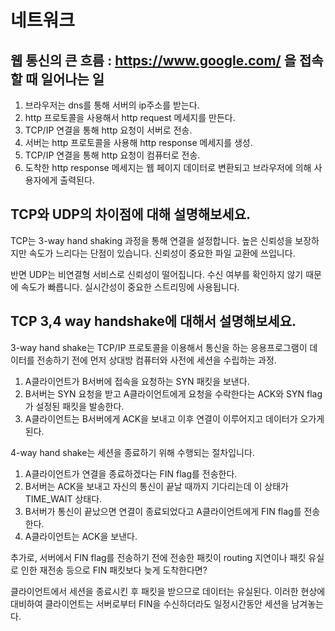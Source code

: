 # 네트워크

## 웹 통신의 큰 흐름 : https://www.google.com/ 을 접속할 때 일어나는 일

1) 브라우저는 dns를 통해 서버의 ip주소를 받는다. 
2) http 프로토콜을 사용해서 http request 메세지를 만든다.
3) TCP/IP 연결을 통해 http 요청이 서버로 전송.
4) 서버는 http 프로토콜을 사용해 http response 메세지를 생성.
5) TCP/IP 연결을 통해 http 요청이 컴퓨터로 전송.
6) 도착한 http response 메세지는 웹 페이지 데이터로 변환되고 브라우저에 의해 사용자에게 출력된다.

## TCP와 UDP의 차이점에 대해 설명해보세요.

TCP는 3-way hand shaking 과정을 통해 연결을 설정합니다. 높은 신뢰성을 보장하지만 속도가 느리다는 단점이 있습니다.
신뢰성이 중요한 파일 교환에 쓰입니다.

반면 UDP는 비연결형 서비스로 신뢰성이 떨어집니다. 수신 여부를 확인하지 않기 때문에 속도가 빠릅니다.
실시간성이 중요한 스트리밍에 사용됩니다.

## TCP 3,4 way handshake에 대해서 설명해보세요.

3-way hand shake는 TCP/IP 프로토콜을 이용해서 통신을 하는 응용프로그램이 데이터를 전송하기 전에 먼저 상대방 컴퓨터와 사전에 세션을 수립하는 과정.

1) A클라이언트가 B서버에 접속을 요청하는 SYN 패킷을 보낸다.
2) B서버는 SYN 요청을 받고 A클라이언트에게 요청을 수락한다는 ACK와 SYN flag가 설정된 패킷을 발송한다.
3) A클라이언트는 B서버에게 ACK을 보내고 이후 연결이 이루어지고 데이터가 오가게 된다.

4-way hand shake는 세션을 종료하기 위해 수행되는 절차입니다.

1) A클라이언트가 연결을 종료하겠다는 FIN flag를 전송한다.
2) B서버는 ACK을 보내고 자신의 통신이 끝날 때까지 기다리는데 이 상태가 TIME_WAIT 상태다.
3) B서버가 통신이 끝났으면 연결이 종료되었다고 A클라이언트에게 FIN flag를 전송한다.
4) A클라이언트는 ACK을 보낸다.

추가로, 서버에서 FIN flag를 전송하기 전에 전송한 패킷이 routing 지연이나 패킷 유실로 인한 재전송 등으로 FIN 패킷보다 늦게 도착한다면?

클라이언트에서 세션을 종료시킨 후 패킷을 받으므로 데이터는 유실된다.
이러한 현상에 대비하여 클라이언트는 서버로부터 FIN을 수신하더라도 일정시간동안 세션을 남겨놓는다.
